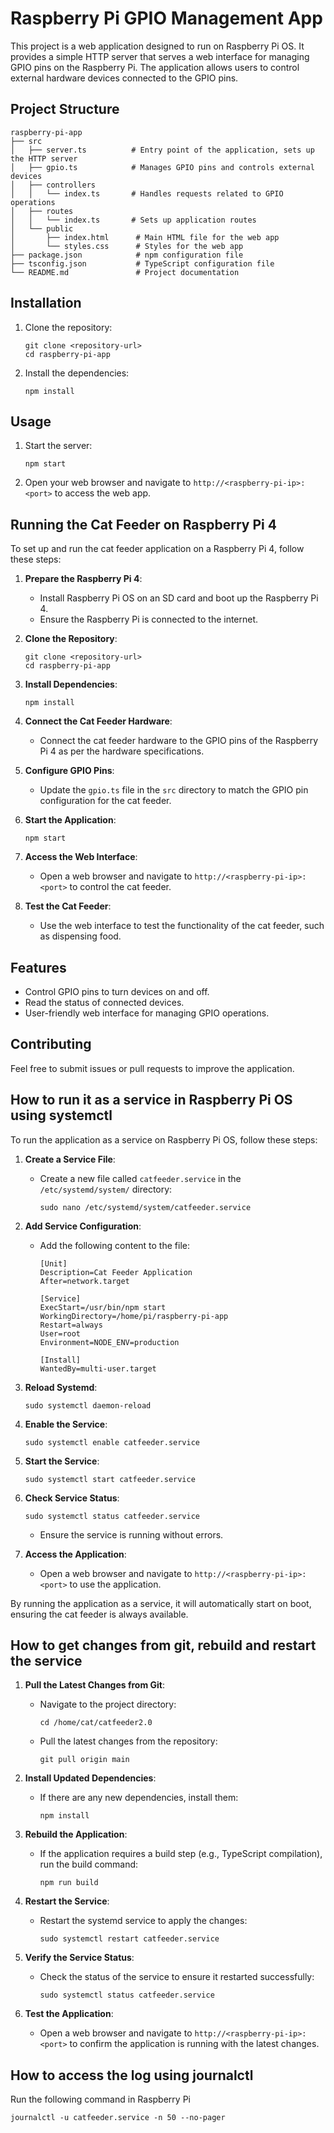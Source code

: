 # Raspberry Pi GPIO Management App

This project is a web application designed to run on Raspberry Pi OS. It provides a simple HTTP server that serves a web interface for managing GPIO pins on the Raspberry Pi. The application allows users to control external hardware devices connected to the GPIO pins.

## Project Structure

```
raspberry-pi-app
├── src
│   ├── server.ts          # Entry point of the application, sets up the HTTP server
│   ├── gpio.ts            # Manages GPIO pins and controls external devices
│   ├── controllers
│   │   └── index.ts       # Handles requests related to GPIO operations
│   ├── routes
│   │   └── index.ts       # Sets up application routes
│   └── public
│       ├── index.html      # Main HTML file for the web app
│       └── styles.css      # Styles for the web app
├── package.json            # npm configuration file
├── tsconfig.json           # TypeScript configuration file
└── README.md               # Project documentation
```

## Installation

1. Clone the repository:
   ```
   git clone <repository-url>
   cd raspberry-pi-app
   ```

2. Install the dependencies:
   ```
   npm install
   ```

## Usage

1. Start the server:
   ```
   npm start
   ```

2. Open your web browser and navigate to `http://<raspberry-pi-ip>:<port>` to access the web app.

## Running the Cat Feeder on Raspberry Pi 4

To set up and run the cat feeder application on a Raspberry Pi 4, follow these steps:

1. **Prepare the Raspberry Pi 4**:
   - Install Raspberry Pi OS on an SD card and boot up the Raspberry Pi 4.
   - Ensure the Raspberry Pi is connected to the internet.

2. **Clone the Repository**:
   ```
   git clone <repository-url>
   cd raspberry-pi-app
   ```

3. **Install Dependencies**:
   ```
   npm install
   ```

4. **Connect the Cat Feeder Hardware**:
   - Connect the cat feeder hardware to the GPIO pins of the Raspberry Pi 4 as per the hardware specifications.

5. **Configure GPIO Pins**:
   - Update the `gpio.ts` file in the `src` directory to match the GPIO pin configuration for the cat feeder.

6. **Start the Application**:
   ```
   npm start
   ```

7. **Access the Web Interface**:
   - Open a web browser and navigate to `http://<raspberry-pi-ip>:<port>` to control the cat feeder.

8. **Test the Cat Feeder**:
   - Use the web interface to test the functionality of the cat feeder, such as dispensing food.

## Features

- Control GPIO pins to turn devices on and off.
- Read the status of connected devices.
- User-friendly web interface for managing GPIO operations.

## Contributing

Feel free to submit issues or pull requests to improve the application.

## How to run it as a service in Raspberry Pi OS using systemctl

To run the application as a service on Raspberry Pi OS, follow these steps:

1. **Create a Service File**:
   - Create a new file called `catfeeder.service` in the `/etc/systemd/system/` directory:
     ```
     sudo nano /etc/systemd/system/catfeeder.service
     ```

2. **Add Service Configuration**:
   - Add the following content to the file:
     ```
     [Unit]
     Description=Cat Feeder Application
     After=network.target

     [Service]
     ExecStart=/usr/bin/npm start
     WorkingDirectory=/home/pi/raspberry-pi-app
     Restart=always
     User=root
     Environment=NODE_ENV=production

     [Install]
     WantedBy=multi-user.target
     ```

3. **Reload Systemd**:
   ```
   sudo systemctl daemon-reload
   ```

4. **Enable the Service**:
   ```
   sudo systemctl enable catfeeder.service
   ```

5. **Start the Service**:
   ```
   sudo systemctl start catfeeder.service
   ```

6. **Check Service Status**:
   ```
   sudo systemctl status catfeeder.service
   ```

   - Ensure the service is running without errors.

7. **Access the Application**:
   - Open a web browser and navigate to `http://<raspberry-pi-ip>:<port>` to use the application.

By running the application as a service, it will automatically start on boot, ensuring the cat feeder is always available.

## How to get changes from git, rebuild and restart the service

1. **Pull the Latest Changes from Git**:
   - Navigate to the project directory:
     ```
     cd /home/cat/catfeeder2.0
     ```
   - Pull the latest changes from the repository:
     ```
     git pull origin main
     ```

2. **Install Updated Dependencies**:
   - If there are any new dependencies, install them:
     ```
     npm install
     ```

3. **Rebuild the Application**:
   - If the application requires a build step (e.g., TypeScript compilation), run the build command:
     ```
     npm run build
     ```

4. **Restart the Service**:
   - Restart the systemd service to apply the changes:
     ```
     sudo systemctl restart catfeeder.service
     ```

5. **Verify the Service Status**:
   - Check the status of the service to ensure it restarted successfully:
     ```
     sudo systemctl status catfeeder.service
     ```

6. **Test the Application**:
   - Open a web browser and navigate to `http://<raspberry-pi-ip>:<port>` to confirm the application is running with the latest changes.

## How to access the log using journalctl

Run the following command in Raspberry Pi

```
journalctl -u catfeeder.service -n 50 --no-pager
```